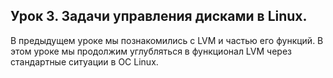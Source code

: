 ## Урок 3. Задачи управления дисками в Linux.

В предыдущем уроке мы познакомились с LVM и частью его функций. В этом уроке мы продолжим углубляться в функционал LVM через стандартные ситуации в ОС Linux.




